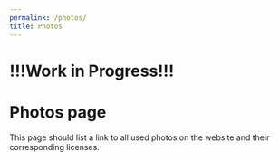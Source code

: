 ```yaml
---
permalink: /photos/
title: Photos
---
```

# !!!Work in Progress!!!

# Photos page

<p>This page should list a link to all used photos on the website and their corresponding licenses.</p>


